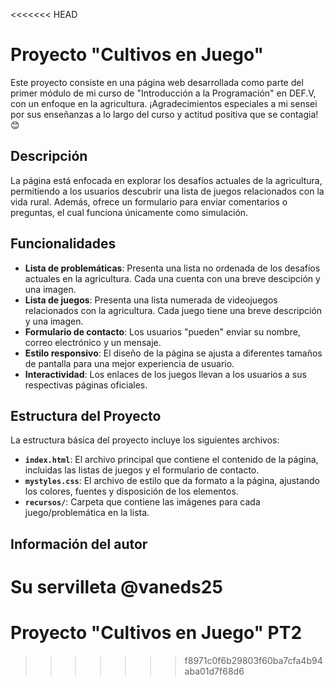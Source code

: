 <<<<<<< HEAD
# Proyecto "Cultivos en Juego"

Este proyecto consiste en una página web desarrollada como parte del primer módulo de mi curso de "Introducción a la Programación" en DEF.V, con un enfoque en la agricultura. ¡Agradecimientos especiales a mi sensei por sus enseñanzas a lo largo del curso y actitud positiva que se contagia! 😊

## Descripción

La página está enfocada en explorar los desafíos actuales de la agricultura, permitiendo a los usuarios descubrir una lista de juegos relacionados con la vida rural. Además, ofrece un formulario para enviar comentarios o preguntas, el cual funciona únicamente como simulación.

## Funcionalidades

- **Lista de problemáticas**: Presenta una lista no ordenada de los desafíos actuales en la agricultura. Cada una cuenta con una breve descipción y una imagen. 
- **Lista de juegos**: Presenta una lista numerada de videojuegos relacionados con la agricultura. Cada juego tiene una breve descripción y una imagen.
- **Formulario de contacto**: Los usuarios "pueden" enviar su nombre, correo electrónico y un mensaje.
- **Estilo responsivo**: El diseño de la página se ajusta a diferentes tamaños de pantalla para una mejor experiencia de usuario.
- **Interactividad**: Los enlaces de los juegos llevan a los usuarios a sus respectivas páginas oficiales.

## Estructura del Proyecto

La estructura básica del proyecto incluye los siguientes archivos:

- **`index.html`**: El archivo principal que contiene el contenido de la página, incluidas las listas de juegos y el formulario de contacto.
- **`mystyles.css`**: El archivo de estilo que da formato a la página, ajustando los colores, fuentes y disposición de los elementos.
- **`recursos/`**: Carpeta que contiene las imágenes para cada juego/problemática en la lista.

## Información del autor 

Su servilleta @vaneds25
=======
# Proyecto "Cultivos en Juego" PT2
>>>>>>> f8971c0f6b29803f60ba7cfa4b94aba01d7f68d6
